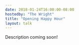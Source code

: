 ```yaml
---
date: 2018-01-24T16:00:00-08:00
hostedby: "The Wright"
title: "Opening Happy Hour"
layout: talk
---
```


Description coming soon!
